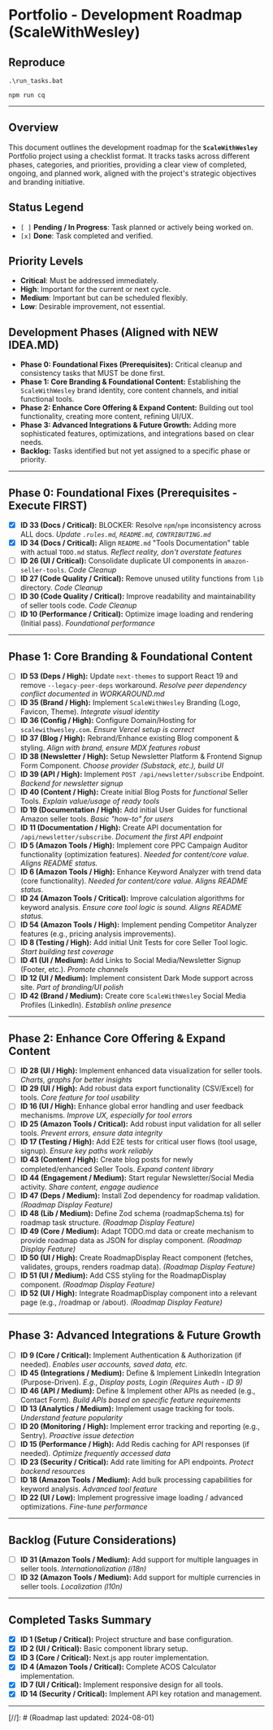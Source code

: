 # Portfolio - Development Roadmap (ScaleWithWesley)

## Reproduce

`.\run_tasks.bat`

`npm run cq`

---

## Overview

This document outlines the development roadmap for the **`ScaleWithWesley`** Portfolio project using a checklist format. It tracks tasks across different phases, categories, and priorities, providing a clear view of completed, ongoing, and planned work, aligned with the project's strategic objectives and branding initiative.

## Status Legend

- `[ ]` **Pending / In Progress**: Task planned or actively being worked on.
- `[x]` **Done**: Task completed and verified.

## Priority Levels

- **Critical**: Must be addressed immediately.
- **High**: Important for the current or next cycle.
- **Medium**: Important but can be scheduled flexibly.
- **Low**: Desirable improvement, not essential.

## Development Phases (Aligned with NEW IDEA.MD)

- **Phase 0: Foundational Fixes (Prerequisites):** Critical cleanup and consistency tasks that MUST be done first.
- **Phase 1: Core Branding & Foundational Content:** Establishing the `ScaleWithWesley` brand identity, core content channels, and initial functional tools.
- **Phase 2: Enhance Core Offering & Expand Content:** Building out tool functionality, creating more content, refining UI/UX.
- **Phase 3: Advanced Integrations & Future Growth:** Adding more sophisticated features, optimizations, and integrations based on clear needs.
- **Backlog:** Tasks identified but not yet assigned to a specific phase or priority.

---

## Phase 0: Foundational Fixes (Prerequisites - Execute FIRST)

- [x] **ID 33 (Docs / Critical):** BLOCKER: Resolve `npm`/`npm` inconsistency across ALL docs. _Update `.rules.md`, `README.md`, `CONTRIBUTING.md`_ <!-- Note: README still needs update from `npm run install` to `npm install` -->
- [x] **ID 34 (Docs / Critical):** Align `README.md` "Tools Documentation" table with actual `TODO.md` status. _Reflect reality, don't overstate features_ <!-- Note: Further README updates needed based on analysis below -->
- [ ] **ID 26 (UI / Critical):** Consolidate duplicate UI components in `amazon-seller-tools`. _Code Cleanup_
- [ ] **ID 27 (Code Quality / Critical):** Remove unused utility functions from `lib` directory. _Code Cleanup_
- [ ] **ID 30 (Code Quality / Critical):** Improve readability and maintainability of seller tools code. _Code Cleanup_
- [ ] **ID 10 (Performance / Critical):** Optimize image loading and rendering (Initial pass). _Foundational performance_

---

## Phase 1: Core Branding & Foundational Content

- [ ] **ID 53 (Deps / High):** Update `next-themes` to support React 19 and remove `--legacy-peer-deps` workaround. _Resolve peer dependency conflict documented in WORKAROUND.md_
- [ ] **ID 35 (Brand / High):** Implement `ScaleWithWesley` Branding (Logo, Favicon, Theme). _Integrate visual identity_
- [ ] **ID 36 (Config / High):** Configure Domain/Hosting for `scalewithwesley.com`. _Ensure Vercel setup is correct_
- [ ] **ID 37 (Blog / High):** Rebrand/Enhance existing Blog component & styling. _Align with brand, ensure MDX features robust_
- [ ] **ID 38 (Newsletter / High):** Setup Newsletter Platform & Frontend Signup Form Component. _Choose provider (Substack, etc.), build UI_
- [ ] **ID 39 (API / High):** Implement `POST /api/newsletter/subscribe` Endpoint. _Backend for newsletter signup_
- [ ] **ID 40 (Content / High):** Create initial Blog Posts for _functional_ Seller Tools. _Explain value/usage of ready tools_
- [ ] **ID 19 (Documentation / High):** Add initial User Guides for functional Amazon seller tools. _Basic "how-to" for users_
- [ ] **ID 11 (Documentation / High):** Create API documentation for `/api/newsletter/subscribe`. _Document the first API endpoint_
- [ ] **ID 5 (Amazon Tools / High):** Implement core PPC Campaign Auditor functionality (optimization features). _Needed for content/core value. Aligns README status._
- [ ] **ID 6 (Amazon Tools / High):** Enhance Keyword Analyzer with trend data (core functionality). _Needed for content/core value. Aligns README status._ <!-- Decision Point: Confirm if this includes separate "Keyword Trend Analyzer" tool or just enhances Keyword Analyzer -->
- [ ] **ID 24 (Amazon Tools / Critical):** Improve calculation algorithms for keyword analysis. _Ensure core tool logic is sound. Aligns README status._
- [ ] **ID 54 (Amazon Tools / High):** Implement pending Competitor Analyzer features (e.g., pricing analysis improvements). <!-- New Task: Explicitly track Competitor Analyzer enhancements mentioned in README if ID 24 scope is only keywords -->
- [ ] **ID 8 (Testing / High):** Add initial Unit Tests for core Seller Tool logic. _Start building test coverage_
- [ ] **ID 41 (UI / Medium):** Add Links to Social Media/Newsletter Signup (Footer, etc.). _Promote channels_
- [ ] **ID 12 (UI / Medium):** Implement consistent Dark Mode support across site. _Part of branding/UI polish_
- [ ] **ID 42 (Brand / Medium):** Create core `ScaleWithWesley` Social Media Profiles (LinkedIn). _Establish online presence_

---

## Phase 2: Enhance Core Offering & Expand Content

- [ ] **ID 28 (UI / High):** Implement enhanced data visualization for seller tools. _Charts, graphs for better insights_
- [ ] **ID 29 (UI / High):** Add robust data export functionality (CSV/Excel) for tools. _Core feature for tool usability_
- [ ] **ID 16 (UI / High):** Enhance global error handling and user feedback mechanisms. _Improve UX, especially for tool errors_
- [ ] **ID 25 (Amazon Tools / Critical):** Add robust input validation for all seller tools. _Prevent errors, ensure data integrity_
- [ ] **ID 17 (Testing / High):** Add E2E tests for critical user flows (tool usage, signup). _Ensure key paths work reliably_
- [ ] **ID 43 (Content / High):** Create blog posts for newly completed/enhanced Seller Tools. _Expand content library_
- [ ] **ID 44 (Engagement / Medium):** Start regular Newsletter/Social Media activity. _Share content, engage audience_
- [ ] **ID 47 (Deps / Medium):** Install Zod dependency for roadmap validation. _(Roadmap Display Feature)_
- [ ] **ID 48 (Lib / Medium):** Define Zod schema (roadmapSchema.ts) for roadmap task structure. _(Roadmap Display Feature)_
- [ ] **ID 49 (Core / Medium):** Adapt TODO.md data or create mechanism to provide roadmap data as JSON for display component. _(Roadmap Display Feature)_
- [ ] **ID 50 (UI / High):** Create RoadmapDisplay React component (fetches, validates, groups, renders roadmap data). _(Roadmap Display Feature)_
- [ ] **ID 51 (UI / Medium):** Add CSS styling for the RoadmapDisplay component. _(Roadmap Display Feature)_
- [ ] **ID 52 (UI / High):** Integrate RoadmapDisplay component into a relevant page (e.g., /roadmap or /about). _(Roadmap Display Feature)_

---

## Phase 3: Advanced Integrations & Future Growth

- [ ] **ID 9 (Core / Critical):** Implement Authentication & Authorization (if needed). _Enables user accounts, saved data, etc._
- [ ] **ID 45 (Integrations / Medium):** Define & Implement LinkedIn Integration (Purpose-Driven). _E.g., Display posts, Login (Requires Auth - ID 9)_
- [ ] **ID 46 (API / Medium):** Define & Implement other APIs as needed (e.g., Contact Form). _Build APIs based on specific feature requirements_
- [ ] **ID 13 (Analytics / Medium):** Implement usage tracking for tools. _Understand feature popularity_
- [ ] **ID 20 (Monitoring / High):** Implement error tracking and reporting (e.g., Sentry). _Proactive issue detection_
- [ ] **ID 15 (Performance / High):** Add Redis caching for API responses (if needed). _Optimize frequently accessed data_
- [ ] **ID 23 (Security / Critical):** Add rate limiting for API endpoints. _Protect backend resources_
- [ ] **ID 18 (Amazon Tools / Medium):** Add bulk processing capabilities for keyword analysis. _Advanced tool feature_
- [ ] **ID 22 (UI / Low):** Implement progressive image loading / advanced optimizations. _Fine-tune performance_

---

## Backlog (Future Considerations)

- [ ] **ID 31 (Amazon Tools / Medium):** Add support for multiple languages in seller tools. _Internationalization (i18n)_
- [ ] **ID 32 (Amazon Tools / Medium):** Add support for multiple currencies in seller tools. _Localization (l10n)_

---

## Completed Tasks Summary

- [x] **ID 1 (Setup / Critical):** Project structure and base configuration.
- [x] **ID 2 (UI / Critical):** Basic component library setup.
- [x] **ID 3 (Core / Critical):** Next.js app router implementation.
- [x] **ID 4 (Amazon Tools / Critical):** Complete ACOS Calculator implementation.
- [x] **ID 7 (UI / Critical):** Implement responsive design for all tools.
- [x] **ID 14 (Security / Critical):** Implement API key rotation and management.

---

[//]: # (Roadmap last updated: 2024-08-01) <!-- Update Manually -->
